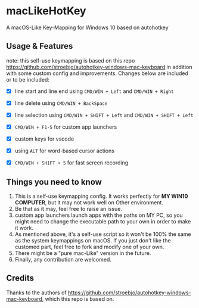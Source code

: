 # macLikeHotKey
A macOS-Like Key-Mapping for Windows 10 based on autohotkey

## Usage & Features

note: this self-use keymapping is based on this repo <u>https://github.com/stroebjo/autohotkey-windows-mac-keyboard</u> in addition with some custom config and improvements. Changes below are included or to be included:

- [x] line start and line end using `CMD/WIN + Left` and `CMD/WIN + Right`

- [x] line delete using `CMD/WIN + BackSpace`

- [x] line selection using `CMD/WIN + SHIFT + Left` and `CMD/WIN + SHIFT + Left`

- [x] `CMD/WIN + F1-5` for custom app launchers

- [x] custom keys for vscode

- [x] using `ALT` for word-based cursor actions

- [x] `CMD/WIN + SHIFT + 5` for fast screen recording

## Things you need to know

1. This is a self-use keymapping config. It works perfectly for **MY WIN10 COMPUTER**, but it may not work well on Other environment. 
2. Be that as it may, feel free to raise an issue.
3. custom app launchers launch apps with the paths on MY PC, so you might need to change the executable path to your own in order to make it work.
4. As mentioned above, it's a self-use script so it won't be 100% the same as the system keymappings on macOS. If you just don't like the customed part, feel free to fork and modify one of your own.
5. There might be a "pure mac-Like" version in the future.
6. Finally, any contribution are welcomed.

## Credits

Thanks to the authors of <u>https://github.com/stroebjo/autohotkey-windows-mac-keyboard</u>, which this repo is based on.
